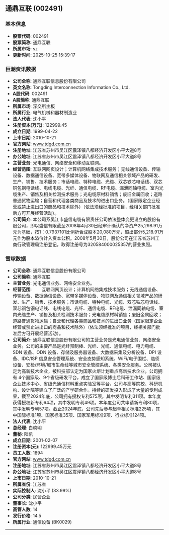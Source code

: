 ## 通鼎互联 (002491)

### 基本信息

- **股票代码**: 002491
- **股票简称**: 通鼎互联
- **所属市场**: sz
- **更新时间**: 2025-10-25 15:39:17

### 巨潮资讯数据

- **公司全称**: 通鼎互联信息股份有限公司
- **英文名称**: Tongding Interconnection Information Co., Ltd.
- **A股代码**: 002491
- **A股简称**: 通鼎互联
- **所属市场**: 深交所主板
- **所属行业**: 电气机械和器材制造业
- **法人代表**: 沈小平
- **注册资本(万元)**: 122999.45
- **成立日期**: 1999-04-22
- **上市日期**: 2010-10-21
- **官方网站**: www.tdgd.com.cn
- **注册地址**: 江苏省苏州市吴江区震泽镇八都经济开发区小平大道8号
- **办公地址**: 江苏省苏州市吴江区震泽镇八都经济开发区小平大道8号
- **主营业务**: 光电通信、网络安全和移动互联网。
- **经营范围**: 互联网网页设计；计算机网络集成技术服务；无线通信设备、传输设备、数据通信设备、宽带多媒体设备、物联网及通信相关领域产品的研发、生产、销售、技术服务；市话电缆、特种电缆、光缆、双芯铁芯电话线、双芯铜包钢电话线、电线电缆、光纤、通信电缆、RF电缆、漏泄同轴电缆、室内光缆生产、销售及相关检测技术服务；光电缆原材料销售；废旧金属回收；道路普通货物运输；自营和代理各类商品及技术的进出口业务。（国家限定企业经营或禁止进出口的商品和技术除外）（依法须经批准的项目，经相关部门批准后方可开展经营活动）。
- **公司简介**: 本公司系吴江市盛信电缆有限责任公司依法整体变更设立的股份有限公司，即以盛信有限截至2008年4月30日经审计确认的净资产25,298.91万元为基础，按1：0.7937101比例折合成股本20,080万元，超出部分5,218.91万元作为股本溢价计入资本公积。2008年5月30日，股份公司在江苏省苏州工商行政管理局注册登记，取得注册号为320584000025357的营业执照。

### 雪球数据

- **公司全称**: 通鼎互联信息股份有限公司
- **公司简称**: 通鼎互联
- **主营业务**: 光电通信业务、网络安全业务。
- **经营范围**: 　　互联网网页设计；计算机网络集成技术服务；无线通信设备、传输设备、数据通信设备、宽带多媒体设备、物联网及通信相关领域产品的研发、生产、销售、技术服务；市话电缆、特种电缆、光缆、双芯铁芯电话线、双芯铜包钢电话线、电线电缆、光纤、通信电缆、RF电缆、泄漏同轴电缆、室内光缆生产、销售及相关检测技术服务；光电缆原材料销售；废旧金属回收；道路普通货物运输；自营和代理各类商品和技术的进出口业务（国家限定企业经营或禁止进出口的商品和技术除外）（依法须经批准的项目，经相关部门批准后方可开展经营活动）。
- **公司简介**: 通鼎互联信息股份有限公司的主营业务是光电通信业务、网络安全业务。公司的主要产品是光纤预制棒、光纤、光缆、通信电缆、电力电缆、SDN 设备、ODN 设备、存储及服务器设备、大数据采集及分析设备、DPI 设备、IDC/ISP 信息安全管理系统、安全态势感知系统、WiFi/电子围栏、临侦设备、安检/环境/城市生命线等城市安全管控系统、各类安全服务。公司被认定为高新技术企业，被科技部认定为国家火炬计划重点高新技术企业。公司拥有 4个国家级、9个省级研发平台，成立了国家级博士后科研工作站、国家级企业技术中心、省级光通信材料重点实验室等平台，公司与高等院校、科研机构、设计院等建立了广泛的产学研合作。持续的研发投入形成了大量的专利成果，截至2024年底，公司拥有授权专利575项，其中发明专利311项。本年度获得授权新专利64项，其中发明专利49项。本年度公司共申请新专利80项，其中发明专利57项。截止2024年底，公司先后参与起草相关标准225项，其中国际标准1项、国家标准35项、国家军用标准9项、行业标准124项。
- **法人代表**: 沈小平
- **总经理**: 白晓明
- **董秘**: 陆凯
- **成立日期**: 2001-02-07
- **注册资本(元)**: 122999.45万元
- **员工人数**: 1894
- **官方网站**: www.tdgd.com.cn
- **注册地址**: 江苏省苏州市吴江区震泽镇八都经济开发区小平大道8号
- **办公地址**: 江苏省苏州市吴江区震泽镇八都经济开发区小平大道8号
- **上市日期**: 2010-10-21
- **所属省份**: 江苏省
- **实际控制人**: 沈小平 (33.99%)
- **公司分类**: 民营企业
- **董事长**: 沈小平
- **高管人数**: 14
- **发行价格**: 14.5
- **所属行业**: 通信设备 (BK0029)

---